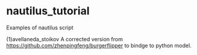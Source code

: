 # nautilus_tutorial
Examples of nautilus script

(1)avellaneda_stoikov
  A corrected version from https://github.com/zhenpingfeng/burgerflipper to bindge to python model.

